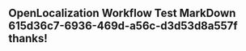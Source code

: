<properties
ms.topic="hero-topic1"
ms.test1="hero-topic"
ms.test2="test"/>

## OpenLocalization Workflow Test MarkDown 615d36c7-6936-469d-a56c-d3d53d8a557f thanks!
